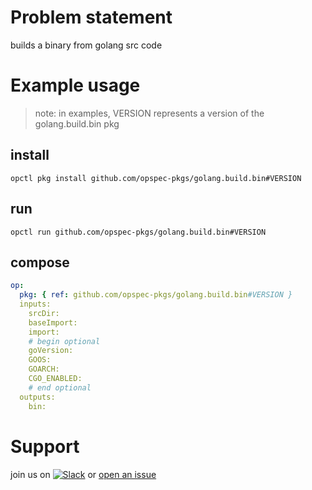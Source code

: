 # Problem statement
builds a binary from golang src code

# Example usage

> note: in examples, VERSION represents a version of the golang.build.bin pkg

## install

```shell
opctl pkg install github.com/opspec-pkgs/golang.build.bin#VERSION
```

## run

```
opctl run github.com/opspec-pkgs/golang.build.bin#VERSION
```

## compose

```yaml
op:
  pkg: { ref: github.com/opspec-pkgs/golang.build.bin#VERSION }
  inputs: 
    srcDir:
    baseImport:
    import:
    # begin optional
    goVersion:
    GOOS:
    GOARCH:
    CGO_ENABLED:
    # end optional
  outputs:
    bin:
```

# Support

join us on [![Slack](https://opspec-slackin.herokuapp.com/badge.svg)](https://opspec-slackin.herokuapp.com/)
or [open an issue](https://github.com/opspec-pkgs/golang.build.bin/issues)
